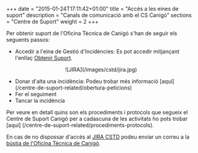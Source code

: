 +++
date        = "2015-01-24T17:11:42+01:00"
title       = "Accés a les eines de suport"
description = "Canals de comunicació amb el CS Canigó"
sections    = "Centre de Suport"
weight		= 2
+++

Per obtenir suport de l'Oficina Tècnica de Canigó s'han de seguir els seguents passos: 

 - Accedir a l'eina de Gestió d'Incidències: Es pot accedir mitjançant l'enllaç [Obtenir Suport](https://cstd.ctti.gencat.cat/jiracstd/browse/CAN).
 
 <CENTER>![JIRA](/images/cstd/jira.jpg)</center>

 - Donar d'alta una incidència: Podeu trobar més informació [aquí] (/centre-de-suport-related/obertura-peticions)
 - Fer el seguiment
 - Tancar la incidència
 
Per veure en detall quins son els procediments i protocols que segueix el Centre de Suport Canigó per a cadascuna de les activitats ho pots trobar [aquí] (/centre-de-suport-related/procediments-protocols).

En cas de no dispossar d'accés al [JIRA CSTD](https://cstd.ctti.gencat.cat/jiracstd/) podeu enviar un correu a la [bústia de l'Oficina Tècnica de Canigó](mailto:oficina-tecnica.canigo.ctti@gencat.cat).
